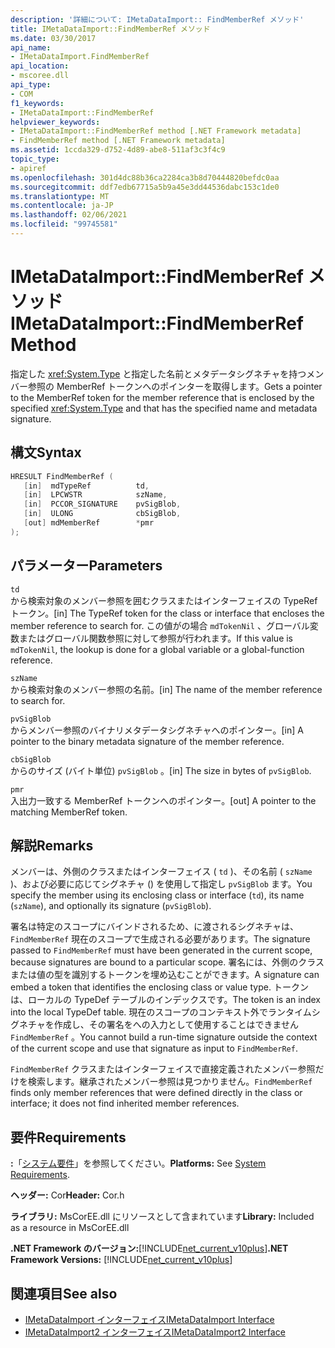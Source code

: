 ```yaml
---
description: '詳細について: IMetaDataImport:: FindMemberRef メソッド'
title: IMetaDataImport::FindMemberRef メソッド
ms.date: 03/30/2017
api_name:
- IMetaDataImport.FindMemberRef
api_location:
- mscoree.dll
api_type:
- COM
f1_keywords:
- IMetaDataImport::FindMemberRef
helpviewer_keywords:
- IMetaDataImport::FindMemberRef method [.NET Framework metadata]
- FindMemberRef method [.NET Framework metadata]
ms.assetid: 1ccda329-d752-4d89-abe8-511af3c3f4c9
topic_type:
- apiref
ms.openlocfilehash: 301d4dc88b36ca2284ca3b8d70444820befdc0aa
ms.sourcegitcommit: ddf7edb67715a5b9a45e3dd44536dabc153c1de0
ms.translationtype: MT
ms.contentlocale: ja-JP
ms.lasthandoff: 02/06/2021
ms.locfileid: "99745581"
---
```

# <a name="imetadataimportfindmemberref-method"></a><span data-ttu-id="9fe7e-103">IMetaDataImport::FindMemberRef メソッド</span><span class="sxs-lookup"><span data-stu-id="9fe7e-103">IMetaDataImport::FindMemberRef Method</span></span>

<span data-ttu-id="9fe7e-104">指定した <xref:System.Type> と指定した名前とメタデータシグネチャを持つメンバー参照の MemberRef トークンへのポインターを取得します。</span><span class="sxs-lookup"><span data-stu-id="9fe7e-104">Gets a pointer to the MemberRef token for the member reference that is enclosed by the specified <xref:System.Type> and that has the specified name and metadata signature.</span></span>  
  
## <a name="syntax"></a><span data-ttu-id="9fe7e-105">構文</span><span class="sxs-lookup"><span data-stu-id="9fe7e-105">Syntax</span></span>  
  
```cpp  
HRESULT FindMemberRef (  
   [in]  mdTypeRef          td,  
   [in]  LPCWSTR            szName,
   [in]  PCCOR_SIGNATURE    pvSigBlob,
   [in]  ULONG              cbSigBlob,
   [out] mdMemberRef        *pmr  
);  
```  
  
## <a name="parameters"></a><span data-ttu-id="9fe7e-106">パラメーター</span><span class="sxs-lookup"><span data-stu-id="9fe7e-106">Parameters</span></span>  

 `td`  
 <span data-ttu-id="9fe7e-107">から検索対象のメンバー参照を囲むクラスまたはインターフェイスの TypeRef トークン。</span><span class="sxs-lookup"><span data-stu-id="9fe7e-107">[in] The TypeRef token for the class or interface that encloses the member reference to search for.</span></span> <span data-ttu-id="9fe7e-108">この値がの場合 `mdTokenNil` 、グローバル変数またはグローバル関数参照に対して参照が行われます。</span><span class="sxs-lookup"><span data-stu-id="9fe7e-108">If this value is `mdTokenNil`, the lookup is done for a global variable or a global-function reference.</span></span>  
  
 `szName`  
 <span data-ttu-id="9fe7e-109">から検索対象のメンバー参照の名前。</span><span class="sxs-lookup"><span data-stu-id="9fe7e-109">[in] The name of the member reference to search for.</span></span>  
  
 `pvSigBlob`  
 <span data-ttu-id="9fe7e-110">からメンバー参照のバイナリメタデータシグネチャへのポインター。</span><span class="sxs-lookup"><span data-stu-id="9fe7e-110">[in] A pointer to the binary metadata signature of the member reference.</span></span>  
  
 `cbSigBlob`  
 <span data-ttu-id="9fe7e-111">からのサイズ (バイト単位) `pvSigBlob` 。</span><span class="sxs-lookup"><span data-stu-id="9fe7e-111">[in] The size in bytes of `pvSigBlob`.</span></span>  
  
 `pmr`  
 <span data-ttu-id="9fe7e-112">入出力一致する MemberRef トークンへのポインター。</span><span class="sxs-lookup"><span data-stu-id="9fe7e-112">[out] A pointer to the matching MemberRef token.</span></span>  
  
## <a name="remarks"></a><span data-ttu-id="9fe7e-113">解説</span><span class="sxs-lookup"><span data-stu-id="9fe7e-113">Remarks</span></span>  

 <span data-ttu-id="9fe7e-114">メンバーは、外側のクラスまたはインターフェイス ( `td` )、その名前 ( `szName` )、および必要に応じてシグネチャ () を使用して指定し `pvSigBlob` ます。</span><span class="sxs-lookup"><span data-stu-id="9fe7e-114">You specify the member using its enclosing class or interface (`td`), its name (`szName`), and optionally its signature (`pvSigBlob`).</span></span>  
  
 <span data-ttu-id="9fe7e-115">署名は特定のスコープにバインドされるため、に渡されるシグネチャは、 `FindMemberRef` 現在のスコープで生成される必要があります。</span><span class="sxs-lookup"><span data-stu-id="9fe7e-115">The signature passed to `FindMemberRef` must have been generated in the current scope, because signatures are bound to a particular scope.</span></span> <span data-ttu-id="9fe7e-116">署名には、外側のクラスまたは値の型を識別するトークンを埋め込むことができます。</span><span class="sxs-lookup"><span data-stu-id="9fe7e-116">A signature can embed a token that identifies the enclosing class or value type.</span></span> <span data-ttu-id="9fe7e-117">トークンは、ローカルの TypeDef テーブルのインデックスです。</span><span class="sxs-lookup"><span data-stu-id="9fe7e-117">The token is an index into the local TypeDef table.</span></span> <span data-ttu-id="9fe7e-118">現在のスコープのコンテキスト外でランタイムシグネチャを作成し、その署名をへの入力として使用することはできません `FindMemberRef` 。</span><span class="sxs-lookup"><span data-stu-id="9fe7e-118">You cannot build a run-time signature outside the context of the current scope and use that signature as input to `FindMemberRef`.</span></span>  
  
 <span data-ttu-id="9fe7e-119">`FindMemberRef` クラスまたはインターフェイスで直接定義されたメンバー参照だけを検索します。継承されたメンバー参照は見つかりません。</span><span class="sxs-lookup"><span data-stu-id="9fe7e-119">`FindMemberRef` finds only member references that were defined directly in the class or interface; it does not find inherited member references.</span></span>  
  
## <a name="requirements"></a><span data-ttu-id="9fe7e-120">要件</span><span class="sxs-lookup"><span data-stu-id="9fe7e-120">Requirements</span></span>  

 <span data-ttu-id="9fe7e-121">**:**「[システム要件](../../get-started/system-requirements.md)」を参照してください。</span><span class="sxs-lookup"><span data-stu-id="9fe7e-121">**Platforms:** See [System Requirements](../../get-started/system-requirements.md).</span></span>  
  
 <span data-ttu-id="9fe7e-122">**ヘッダー:** Cor</span><span class="sxs-lookup"><span data-stu-id="9fe7e-122">**Header:** Cor.h</span></span>  
  
 <span data-ttu-id="9fe7e-123">**ライブラリ:** MsCorEE.dll にリソースとして含まれています</span><span class="sxs-lookup"><span data-stu-id="9fe7e-123">**Library:** Included as a resource in MsCorEE.dll</span></span>  
  
 <span data-ttu-id="9fe7e-124">**.NET Framework のバージョン:**[!INCLUDE[net_current_v10plus](../../../../includes/net-current-v10plus-md.md)]</span><span class="sxs-lookup"><span data-stu-id="9fe7e-124">**.NET Framework Versions:** [!INCLUDE[net_current_v10plus](../../../../includes/net-current-v10plus-md.md)]</span></span>  
  
## <a name="see-also"></a><span data-ttu-id="9fe7e-125">関連項目</span><span class="sxs-lookup"><span data-stu-id="9fe7e-125">See also</span></span>

- [<span data-ttu-id="9fe7e-126">IMetaDataImport インターフェイス</span><span class="sxs-lookup"><span data-stu-id="9fe7e-126">IMetaDataImport Interface</span></span>](imetadataimport-interface.md)
- [<span data-ttu-id="9fe7e-127">IMetaDataImport2 インターフェイス</span><span class="sxs-lookup"><span data-stu-id="9fe7e-127">IMetaDataImport2 Interface</span></span>](imetadataimport2-interface.md)
